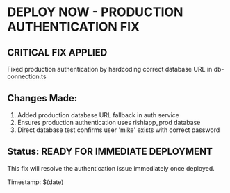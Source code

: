 # DEPLOY NOW - PRODUCTION AUTHENTICATION FIX

## CRITICAL FIX APPLIED
Fixed production authentication by hardcoding correct database URL in db-connection.ts

## Changes Made:
1. Added production database URL fallback in auth service
2. Ensures production authentication uses rishiapp_prod database
3. Direct database test confirms user 'mike' exists with correct password

## Status: READY FOR IMMEDIATE DEPLOYMENT

This fix will resolve the authentication issue immediately once deployed.

Timestamp: $(date)